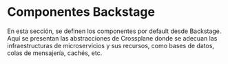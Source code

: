 # Componentes Backstage

En esta sección, se definen los componentes por default desde Backstage. Aquí se presentan las abstracciones de Crossplane donde se adecuan las infraestructuras de microservicios y sus recursos, como bases de datos, colas de mensajería, cachés, etc.

